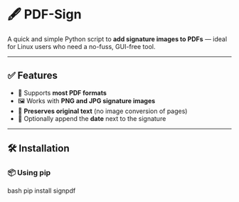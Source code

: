 # 🖋️ PDF-Sign

A quick and simple Python script to **add signature images to PDFs** — ideal for Linux users who need a no-fuss, GUI-free tool.

---

## ✅ Features

- 🧩 Supports **most PDF formats**
- 🖼️ Works with **PNG and JPG signature images**
- 📄 **Preserves original text** (no image conversion of pages)
- 📅 Optionally append the **date** next to the signature

---

## 🛠️ Installation

### 📦 Using pip

bash
pip install signpdf



